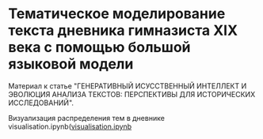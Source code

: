# Тематическое моделирование текста дневника гимназиста XIX века c помощью большой языковой модели
Материал к статье "ГЕНЕРАТИВНЫЙ ИСУССТВЕННЫЙ ИНТЕЛЛЕКТ И ЭВОЛЮЦИЯ АНАЛИЗА ТЕКСТОВ: ПЕРСПЕКТИВЫ ДЛЯ ИСТОРИЧЕСКИХ ИССЛЕДОВАНИЙ".

Визуализация распределения тем в дневнике visualisation.ipynb([visualisation.ipynb](https://github.com/alexeyvkuznetsov/diary_topic_modeling_with_llm/blob/main/visualisation.ipynb)
